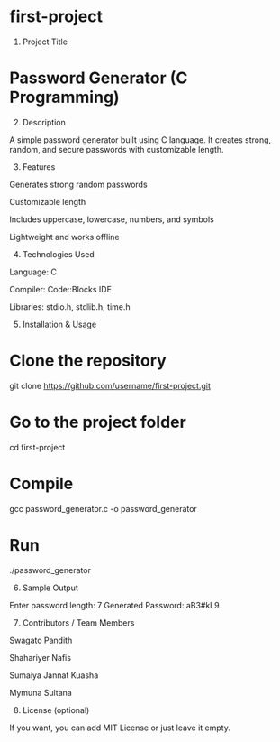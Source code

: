 # first-project

1. Project Title

# Password Generator (C Programming)


2. Description

A simple password generator built using C language. It creates strong, random, and secure passwords with customizable length.


3. Features 

Generates strong random passwords

Customizable length

Includes uppercase, lowercase, numbers, and symbols

Lightweight and works offline



4. Technologies Used

Language: C

Compiler: Code::Blocks IDE

Libraries: stdio.h, stdlib.h, time.h



5. Installation & Usage

# Clone the repository
git clone https://github.com/username/first-project.git

# Go to the project folder
cd first-project

# Compile
gcc password_generator.c -o password_generator

# Run
./password_generator


6. Sample Output

Enter password length: 7
Generated Password: aB3#kL9


7. Contributors / Team Members

Swagato Pandith

Shahariyer Nafis

Sumaiya Jannat Kuasha

Mymuna Sultana



8. License (optional)

If you want, you can add MIT License or just leave it empty.
